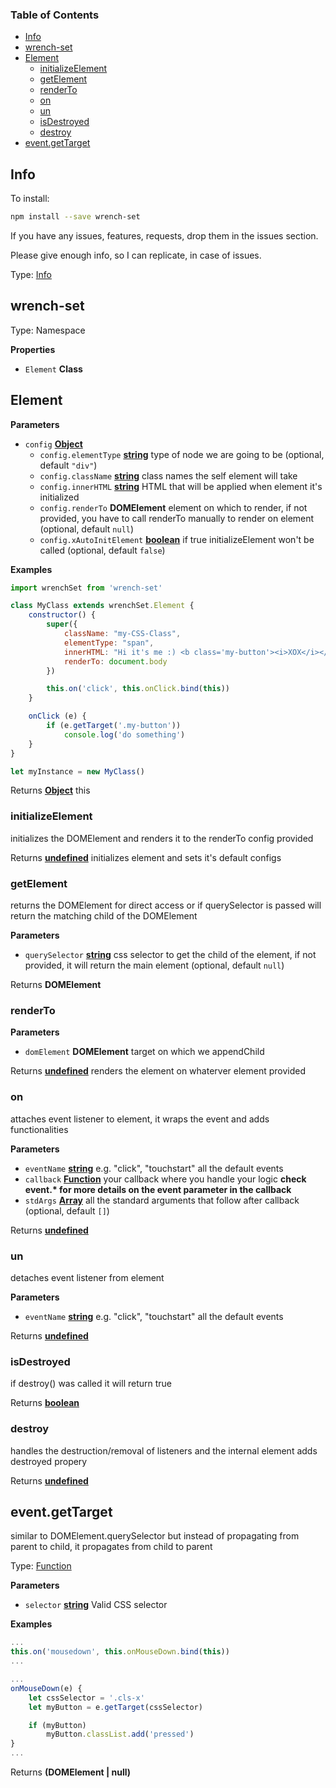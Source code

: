 <!-- Generated by documentation.js. Update this documentation by updating the source code. -->

### Table of Contents

-   [Info][1]
-   [wrench-set][2]
-   [Element][3]
    -   [initializeElement][4]
    -   [getElement][5]
    -   [renderTo][6]
    -   [on][7]
    -   [un][8]
    -   [isDestroyed][9]
    -   [destroy][10]
-   [event.getTarget][11]

## Info

To install:

```bash
npm install --save wrench-set
```

If you have any issues, features, requests, drop them in the issues section.

Please give enough info, so I can replicate, in case of issues.

Type: [Info][12]

## wrench-set

Type: Namespace

**Properties**

-   `Element` **Class** 

## Element

**Parameters**

-   `config` **[Object][13]** 
    -   `config.elementType` **[string][14]** type of node we are going to be (optional, default `"div"`)
    -   `config.className` **[string][14]** class names the self element will take
    -   `config.innerHTML` **[string][14]** HTML that will be applied when element it's initialized
    -   `config.renderTo` **DOMElement** element on which to render, if not provided, you have to call renderTo manually to render on element (optional, default `null`)
    -   `config.xAutoInitElement` **[boolean][15]** if true initializeElement won't be called (optional, default `false`)

**Examples**

```javascript
import wrenchSet from 'wrench-set'

class MyClass extends wrenchSet.Element {
    constructor() {
        super({
            className: "my-CSS-Class",
            elementType: "span",
            innerHTML: "Hi it's me :) <b class='my-button'><i>XOX</i></b>",
            renderTo: document.body
        })

        this.on('click', this.onClick.bind(this))
    }

    onClick (e) {
        if (e.getTarget('.my-button'))
            console.log('do something')
    }
}

let myInstance = new MyClass()
```

Returns **[Object][13]** this

### initializeElement

initializes the DOMElement and renders it to the renderTo config provided

Returns **[undefined][16]** initializes element and sets it's default configs

### getElement

returns the DOMElement for direct access or if querySelector is passed will return the matching child of the DOMElement

**Parameters**

-   `querySelector` **[string][14]** css selector to get the child of the element, if not provided, it will return the main element (optional, default `null`)

Returns **DOMElement** 

### renderTo

**Parameters**

-   `domElement` **DOMElement** target on which we appendChild

Returns **[undefined][16]** renders the element on whaterver element provided

### on

attaches event listener to element, it wraps the event and adds functionalities

**Parameters**

-   `eventName` **[string][14]** e.g. "click", "touchstart" all the default events
-   `callback` **[Function][17]** your callback where you handle your logic **check event.\* for more details on the event parameter in the callback**
-   `stdArgs` **[Array][18]** all the standard arguments that follow after callback (optional, default `[]`)

Returns **[undefined][16]** 

### un

detaches event listener from element

**Parameters**

-   `eventName` **[string][14]** e.g. "click", "touchstart" all the default events

Returns **[undefined][16]** 

### isDestroyed

if destroy() was called it will return true

Returns **[boolean][15]** 

### destroy

handles the destruction/removal of listeners and the internal element
adds destroyed propery

Returns **[undefined][16]** 

## event.getTarget

similar to DOMElement.querySelector but instead of propagating from parent to child, it propagates from child to parent

Type: [Function][17]

**Parameters**

-   `selector` **[string][14]** Valid CSS selector

**Examples**

```javascript
...
this.on('mousedown', this.onMouseDown.bind(this))
...

...
onMouseDown(e) {
    let cssSelector = '.cls-x'
    let myButton = e.getTarget(cssSelector)

    if (myButton)
        myButton.classList.add('pressed')
}
...
```

Returns **(DOMElement | null)** 

[1]: #info

[2]: #wrench-set

[3]: #element

[4]: #initializeelement

[5]: #getelement

[6]: #renderto

[7]: #on

[8]: #un

[9]: #isdestroyed

[10]: #destroy

[11]: #eventgettarget

[12]: #info

[13]: https://developer.mozilla.org/docs/Web/JavaScript/Reference/Global_Objects/Object

[14]: https://developer.mozilla.org/docs/Web/JavaScript/Reference/Global_Objects/String

[15]: https://developer.mozilla.org/docs/Web/JavaScript/Reference/Global_Objects/Boolean

[16]: https://developer.mozilla.org/docs/Web/JavaScript/Reference/Global_Objects/undefined

[17]: https://developer.mozilla.org/docs/Web/JavaScript/Reference/Statements/function

[18]: https://developer.mozilla.org/docs/Web/JavaScript/Reference/Global_Objects/Array
